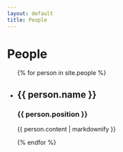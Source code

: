 ```yaml
---
layout: default
title: People
---
```

# People

<ul>
  {% for person in site.people %}
    <li>
      <h2>{{ person.name }}</h2>
      <h3>{{ person.position }}</h3>
      <p>{{ person.content | markdownify }}</p>
    </li>
  {% endfor %}
</ul>
